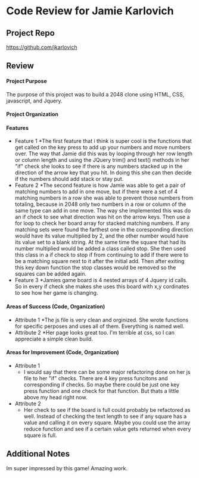 # Code Review for Jamie Karlovich

## Project Repo

https://github.com/jkarlovich

## Review

#### Project Purpose

The purpose of this project was to build a 2048 clone using HTML, CSS, javascript, and Jquery.

#### Project Organization

#### Features

* Feature 1
  *The first feature that i think is super cool is the functions that get called on the key press to add up your numbers and move numbers over. The way that Jamie did this was by looping through her row length or column length and using the JQuery trim() and text() methods in her "if" check she looks to see if there is any numbers stacked up in the direction of the arrow key that you hit. In doing this she can then decide if the numbers should add stack or stay put. 
* Feature 2
  *The second feature is how Jamie was able to get a pair of matching numbers to add in one move, but if there were a set of 4 matching numbers in a row she was able to prevent those numbers from totaling, because in 2048 only two numbers in a row or column of the same type can add in one move. The way she implemented this was do an if check to see what direction was hit on the arrow keys. Then use a for loop to check her board array for stacked matching numbers. If any matching sets were found the farthest one in the coresponding direction would have its value multiplied by 2, and the other number would have its value set to a blank string. At the same time the square that had its number multiplied would be added a class called stop. She then used this class in a if check to stop if from continuing to add if there were to be a matching square next to it after the initial add. Then after exiting this key down function the stop classes would be removed so the squares can be added again. 
* Feature 3
  *Jamies game board is 4 nested arrays of 4 Jquery id calls. So in every if check she makes she uses this board with x,y cordinates to see how her game is changing.

#### Areas of Success (Code, Organization)

* Attribute 1
  *The js file is very clean and orginized. She wrote functions for specific perposes and uses all of them. Everything is named well.
* Attribute 2
  *Her page looks great too. I'm terrible at css, so I can appreciate a simple clean build.

#### Areas for Improvement (Code, Organization)

* Attribute 1
  * I would say that there can be some major refactoring done on her js file to her "if" checks. There are 4 key press funcitons and corresponding if checks. So maybe there could be just one key press function and one check for that function. But thats a little above my head right now.
* Attribute 2
  * Her check to see if the board is full could probably be refactored as well. Instead of checking the text length to see if any square has a value and calling it on every square. Maybe you could use the array reduce function and see if a certain value gets returned when every square is full. 

## Additional Notes

Im super impressed by this game! Amazing work.
